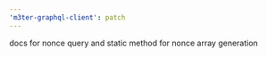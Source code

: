 ```yaml
---
'm3ter-graphql-client': patch
---
```


docs for nonce query and static method for nonce array generation
